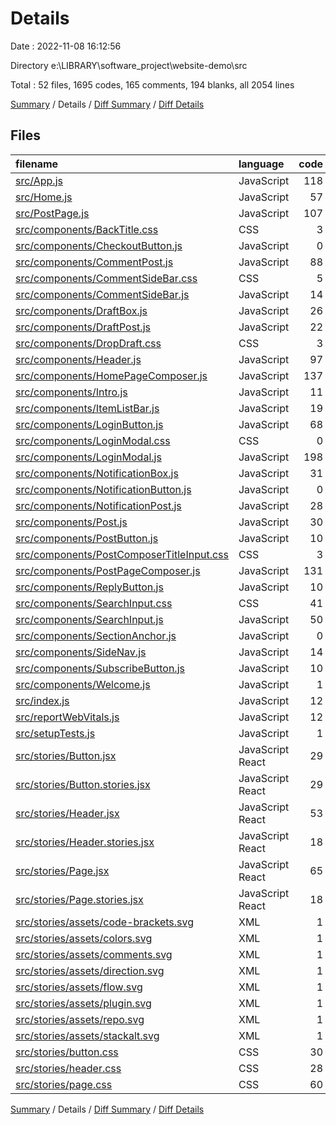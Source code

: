 # Details

Date : 2022-11-08 16:12:56

Directory e:\\LIBRARY\\software_project\\website-demo\\src

Total : 52 files,  1695 codes, 165 comments, 194 blanks, all 2054 lines

[Summary](results.md) / Details / [Diff Summary](diff.md) / [Diff Details](diff-details.md)

## Files
| filename | language | code | comment | blank | total |
| :--- | :--- | ---: | ---: | ---: | ---: |
| [src/App.js](/src/App.js) | JavaScript | 118 | 10 | 20 | 148 |
| [src/Home.js](/src/Home.js) | JavaScript | 57 | 6 | 7 | 70 |
| [src/PostPage.js](/src/PostPage.js) | JavaScript | 107 | 5 | 14 | 126 |
| [src/components/BackTitle.css](/src/components/BackTitle.css) | CSS | 3 | 0 | 0 | 3 |
| [src/components/CheckoutButton.js](/src/components/CheckoutButton.js) | JavaScript | 0 | 0 | 1 | 1 |
| [src/components/CommentPost.js](/src/components/CommentPost.js) | JavaScript | 88 | 21 | 8 | 117 |
| [src/components/CommentSideBar.css](/src/components/CommentSideBar.css) | CSS | 5 | 0 | 0 | 5 |
| [src/components/CommentSideBar.js](/src/components/CommentSideBar.js) | JavaScript | 14 | 0 | 1 | 15 |
| [src/components/DraftBox.js](/src/components/DraftBox.js) | JavaScript | 26 | 0 | 2 | 28 |
| [src/components/DraftPost.js](/src/components/DraftPost.js) | JavaScript | 22 | 0 | 2 | 24 |
| [src/components/DropDraft.css](/src/components/DropDraft.css) | CSS | 3 | 0 | 0 | 3 |
| [src/components/Header.js](/src/components/Header.js) | JavaScript | 97 | 7 | 8 | 112 |
| [src/components/HomePageComposer.js](/src/components/HomePageComposer.js) | JavaScript | 137 | 10 | 10 | 157 |
| [src/components/Intro.js](/src/components/Intro.js) | JavaScript | 11 | 12 | 2 | 25 |
| [src/components/ItemListBar.js](/src/components/ItemListBar.js) | JavaScript | 19 | 0 | 1 | 20 |
| [src/components/LoginButton.js](/src/components/LoginButton.js) | JavaScript | 68 | 0 | 7 | 75 |
| [src/components/LoginModal.css](/src/components/LoginModal.css) | CSS | 0 | 0 | 1 | 1 |
| [src/components/LoginModal.js](/src/components/LoginModal.js) | JavaScript | 198 | 2 | 17 | 217 |
| [src/components/NotificationBox.js](/src/components/NotificationBox.js) | JavaScript | 31 | 0 | 4 | 35 |
| [src/components/NotificationButton.js](/src/components/NotificationButton.js) | JavaScript | 0 | 0 | 1 | 1 |
| [src/components/NotificationPost.js](/src/components/NotificationPost.js) | JavaScript | 28 | 0 | 3 | 31 |
| [src/components/Post.js](/src/components/Post.js) | JavaScript | 30 | 12 | 4 | 46 |
| [src/components/PostButton.js](/src/components/PostButton.js) | JavaScript | 10 | 12 | 1 | 23 |
| [src/components/PostComposerTitleInput.css](/src/components/PostComposerTitleInput.css) | CSS | 3 | 0 | 0 | 3 |
| [src/components/PostPageComposer.js](/src/components/PostPageComposer.js) | JavaScript | 131 | 6 | 8 | 145 |
| [src/components/ReplyButton.js](/src/components/ReplyButton.js) | JavaScript | 10 | 1 | 1 | 12 |
| [src/components/SearchInput.css](/src/components/SearchInput.css) | CSS | 41 | 0 | 0 | 41 |
| [src/components/SearchInput.js](/src/components/SearchInput.js) | JavaScript | 50 | 7 | 5 | 62 |
| [src/components/SectionAnchor.js](/src/components/SectionAnchor.js) | JavaScript | 0 | 0 | 1 | 1 |
| [src/components/SideNav.js](/src/components/SideNav.js) | JavaScript | 14 | 7 | 5 | 26 |
| [src/components/SubscribeButton.js](/src/components/SubscribeButton.js) | JavaScript | 10 | 8 | 1 | 19 |
| [src/components/Welcome.js](/src/components/Welcome.js) | JavaScript | 1 | 0 | 2 | 3 |
| [src/index.js](/src/index.js) | JavaScript | 12 | 10 | 4 | 26 |
| [src/reportWebVitals.js](/src/reportWebVitals.js) | JavaScript | 12 | 0 | 2 | 14 |
| [src/setupTests.js](/src/setupTests.js) | JavaScript | 1 | 4 | 1 | 6 |
| [src/stories/Button.jsx](/src/stories/Button.jsx) | JavaScript React | 29 | 18 | 4 | 51 |
| [src/stories/Button.stories.jsx](/src/stories/Button.stories.jsx) | JavaScript React | 29 | 4 | 8 | 41 |
| [src/stories/Header.jsx](/src/stories/Header.jsx) | JavaScript React | 53 | 0 | 5 | 58 |
| [src/stories/Header.stories.jsx](/src/stories/Header.stories.jsx) | JavaScript React | 18 | 1 | 6 | 25 |
| [src/stories/Page.jsx](/src/stories/Page.jsx) | JavaScript React | 65 | 0 | 5 | 70 |
| [src/stories/Page.stories.jsx](/src/stories/Page.stories.jsx) | JavaScript React | 18 | 2 | 6 | 26 |
| [src/stories/assets/code-brackets.svg](/src/stories/assets/code-brackets.svg) | XML | 1 | 0 | 0 | 1 |
| [src/stories/assets/colors.svg](/src/stories/assets/colors.svg) | XML | 1 | 0 | 0 | 1 |
| [src/stories/assets/comments.svg](/src/stories/assets/comments.svg) | XML | 1 | 0 | 0 | 1 |
| [src/stories/assets/direction.svg](/src/stories/assets/direction.svg) | XML | 1 | 0 | 0 | 1 |
| [src/stories/assets/flow.svg](/src/stories/assets/flow.svg) | XML | 1 | 0 | 0 | 1 |
| [src/stories/assets/plugin.svg](/src/stories/assets/plugin.svg) | XML | 1 | 0 | 0 | 1 |
| [src/stories/assets/repo.svg](/src/stories/assets/repo.svg) | XML | 1 | 0 | 0 | 1 |
| [src/stories/assets/stackalt.svg](/src/stories/assets/stackalt.svg) | XML | 1 | 0 | 0 | 1 |
| [src/stories/button.css](/src/stories/button.css) | CSS | 30 | 0 | 1 | 31 |
| [src/stories/header.css](/src/stories/header.css) | CSS | 28 | 0 | 5 | 33 |
| [src/stories/page.css](/src/stories/page.css) | CSS | 60 | 0 | 10 | 70 |

[Summary](results.md) / Details / [Diff Summary](diff.md) / [Diff Details](diff-details.md)
